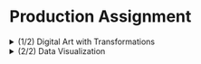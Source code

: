 # Production Assignment

<details>
  <summary>(1/2) Digital Art with Transformations</summary>

## Digital Art with Transformations
Having already worked with trigonometric functions and [the rotate() function](https://github.com/mike-leo-k/intro-to-im/blob/master/june%203), I decided to apply the concepts I observed in class, including the translate() function and scaling the the trigonometric function.

I first translated a sine graph (without scaling, generated by plotting points), with the following result:
<img align="center" width="700" src="https://github.com/mike-leo-k/intro-to-im/blob/master/june%207/trans_1.png" align="center">

Then, scaling the graph by a fact of 10:
<img src="https://github.com/mike-leo-k/intro-to-im/blob/master/june%207/trans_2.png" width="700" class="center">


## Final Render
![GIF of final render](https://github.com/mike-leo-k/intro-to-im/blob/master/june%207/final_render.gif)

## Challenges/Discoveries
* F

</details>

<details>
  <summary>(2/2) Data Visualization</summary>
  
## Data Visualization
Inspired by [Pong](https://en.wikipedia.org/wiki/Pong), one of the earliest video games created, Pong Practice is a simple one person video game intended to allow the player to "practice" Pong. Instead of two paddles, there is only paddle to the right of the screen, and the objective is to prevent a bouncing ball from touching the right edge. Pong Practice emulates practicing tennis/table tennis/lacrosse shots against a wall.

The code that runs the game uses object-oriented programming to define the paddle and the ball as objects, as well as defining the various functions that can be applied to them.

## Screen Captures of Game:

### Pong Practice in action
![GIF of the game being played](https://github.com/mike-leo-k/intro-to-im/blob/master/june%203/pong_practice.gif)

## Challenges/Discoveries
* Figuring out how to navigate between three separate screens (I envisioned the game to have a start screen and a game over screen in addition to actual gameplay) was challenging. I settled on checking a variable for one three values in an if-else chain in void main(), but unfortunately didn't have enough time to implement it.
* Because I wanted to use the up and down arrow keys, the keyPressed() function wouldn't work. I learned you could use keyCode instead.
* Used text that constantly updates to reflect the score.
* Got a little lost in all the coordinate arithmetic I had to do to accurately check the position of the ball with relation to the paddle.

</details>

